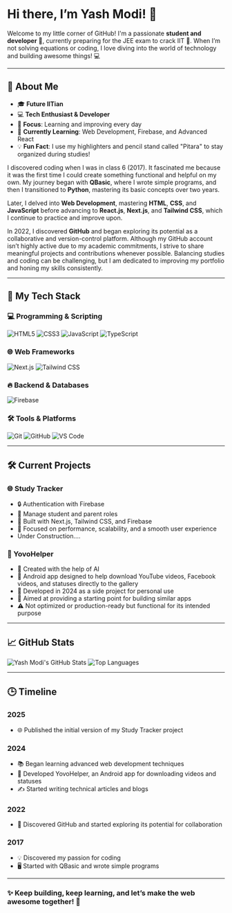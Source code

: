 # Hi there, I’m Yash Modi! 👋

Welcome to my little corner of GitHub! I'm a passionate **student and developer** 🚀, currently preparing for the JEE exam to crack IIT 🎯. When I’m not solving equations or coding, I love diving into the world of technology and building awesome things! 💻

---

## 🌟 About Me

- 🎓 **Future IITian**
- 💻 **Tech Enthusiast & Developer**
- 🎯 **Focus**: Learning and improving every day
- 🌱 **Currently Learning**: Web Development, Firebase, and Advanced React
- 💡 **Fun Fact**: I use my highlighters and pencil stand called "Pitara" to stay organized during studies!

I discovered coding when I was in class 6 (2017). It fascinated me because it was the first time I could create something functional and helpful on my own. My journey began with **QBasic**, where I wrote simple programs, and then I transitioned to **Python**, mastering its basic concepts over two years. 

Later, I delved into **Web Development**, mastering **HTML**, **CSS**, and **JavaScript** before advancing to **React.js**, **Next.js**, and **Tailwind CSS**, which I continue to practice and improve upon.

In 2022, I discovered **GitHub** and began exploring its potential as a collaborative and version-control platform. Although my GitHub account isn’t highly active due to my academic commitments, I strive to share meaningful projects and contributions whenever possible. Balancing studies and coding can be challenging, but I am dedicated to improving my portfolio and honing my skills consistently.

---

## 🚀 My Tech Stack

### 💻 Programming & Scripting
![HTML5](https://img.shields.io/badge/HTML5-E34F26?style=for-the-badge&logo=html5&logoColor=white)
![CSS3](https://img.shields.io/badge/CSS3-1572B6?style=for-the-badge&logo=css3&logoColor=white)
![JavaScript](https://img.shields.io/badge/JavaScript-F7DF1E?style=for-the-badge&logo=javascript&logoColor=black)
![TypeScript](https://img.shields.io/badge/TypeScript-007ACC?style=for-the-badge&logo=typescript&logoColor=white)

### 🌐 Web Frameworks
![Next.js](https://img.shields.io/badge/Next.js-000000?style=for-the-badge&logo=nextdotjs&logoColor=white)
![Tailwind CSS](https://img.shields.io/badge/Tailwind%20CSS-38B2AC?style=for-the-badge&logo=tailwind-css&logoColor=white)

### 🔥 Backend & Databases
![Firebase](https://img.shields.io/badge/Firebase-FFCA28?style=for-the-badge&logo=firebase&logoColor=black)

### 🛠 Tools & Platforms
![Git](https://img.shields.io/badge/Git-F05032?style=for-the-badge&logo=git&logoColor=white)
![GitHub](https://img.shields.io/badge/GitHub-181717?style=for-the-badge&logo=github&logoColor=white)
![VS Code](https://img.shields.io/badge/VS%20Code-007ACC?style=for-the-badge&logo=visual-studio-code&logoColor=white)

---

## 🛠 Current Projects

### 🌐 Study Tracker
- 🔒 Authentication with Firebase
- 💼 Manage student and parent roles
- 🚀 Built with Next.js, Tailwind CSS, and Firebase
- 🌟 Focused on performance, scalability, and a smooth user experience
- Under Construction....

### 📱 YovoHelper
- 🤖 Created with the help of AI
- 🎯 Android app designed to help download YouTube videos, Facebook videos, and statuses directly to the gallery
- 📆 Developed in 2024 as a side project for personal use
- 🚀 Aimed at providing a starting point for building similar apps
- ⚠️ Not optimized or production-ready but functional for its intended purpose

---

## 📈 GitHub Stats

![Yash Modi's GitHub Stats](https://github-readme-stats.vercel.app/api?username=yashmodi6&show_icons=true&title_color=3b82f6&icon_color=ef4444&text_color=374151&bg_color=f9fafb)
![Top Languages](https://github-readme-stats.vercel.app/api/top-langs/?username=yashmodi6&layout=compact&title_color=3b82f6&text_color=374151&bg_color=f9fafb)

---

## 🕒 Timeline

### **2025**
- 🌐 Published the initial version of my Study Tracker project

### **2024**
- 📚 Began learning advanced web development techniques
- 📱 Developed YovoHelper, an Android app for downloading videos and statuses
- ✍️ Started writing technical articles and blogs

### **2022**
- 🌟 Discovered GitHub and started exploring its potential for collaboration

### **2017**
- 💡 Discovered my passion for coding
- 🖥️ Started with QBasic and wrote simple programs

---

### ✨ Keep building, keep learning, and let’s make the web awesome together! 🚀



